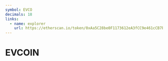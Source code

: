 ```yaml
---
symbol: EVCO
decimals: 18
links:
  - name: explorer
    url: https://etherscan.io/token/0xAa5C28be0F1173612eA3fCC9e461cCB7b9390213
---
```


# EVCOIN
